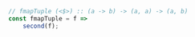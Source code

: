 ```javascript
// fmapTuple (<$>) :: (a -> b) -> (a, a) -> (a, b)
const fmapTuple = f =>
    second(f);
```